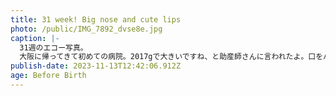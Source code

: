 ```yaml
---
title: 31 week! Big nose and cute lips
photo: /public/IMG_7892_dvse8e.jpg
caption: |-
  31週のエコー写真。
  大阪に帰ってきて初めての病院。2017gで大きいですね、と助産師さんに言われたよ。口をパクパクしていて可愛かった。
publish-date: 2023-11-13T12:42:06.912Z
age: Before Birth
---
```

